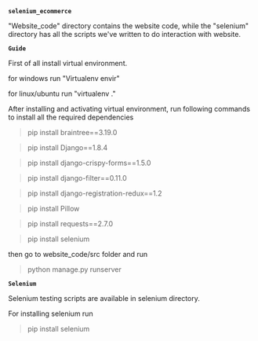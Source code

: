 **`selenium_ecommerce`**

"Website_code" directory contains the website code, while the "selenium" directory has all the scripts we've written to do interaction with website.

**`Guide`**

First of all install virtual environment. 

for windows run "Virtualenv  envir"

for linux/ubuntu run "virtualenv ."

After installing and activating virtual environment, run following commands to install all the required dependencies 

>pip install braintree==3.19.0

>pip install Django==1.8.4

>pip install django-crispy-forms==1.5.0

>pip install django-filter==0.11.0

>pip install django-registration-redux==1.2

>pip install Pillow

>pip install requests==2.7.0

>pip install selenium

then go to website_code/src folder and run
> python manage.py runserver

**`Selenium`**

Selenium testing scripts are available in selenium directory.

For installing selenium run

>pip install selenium

